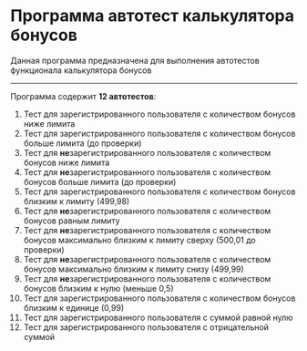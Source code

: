 # Программа автотест калькулятора бонусов

Данная программа предназначена для выполнения автотестов функционала калькулятора бонусов

*******

Программа содержит **12 автотестов**:

1. Тест для зарегистрированного пользователя с количеством бонусов ниже лимита
2. Тест для зарегистрированного пользователя с количеством бонусов больше лимита (до проверки)
3. Тест для **не**зарегистрированного пользователя с количеством бонусов ниже лимита
4. Тест для **не**зарегистрированного пользователя с количеством бонусов больше лимита (до проверки)
5. Тест для зарегистрированного пользователя с количеством бонусов близким к лимиту (499,98)
6. Тест для **не**зарегистрированного пользователя с количеством бонусов равным лимиту
7. Тест для **не**зарегистрированного пользователя с количеством бонусов максимально близким к лимиту сверху (500,01 до проверки)
8. Тест для **не**зарегистрированного пользователя с количеством бонусов максимально близким к лимиту снизу (499,99)
9. Тест для **не**зарегистрированного пользователя с количеством бонусов близким к нулю (меньше 0,5)
10. Тест для зарегистрированного пользователя с количеством бонусов близким к единице (0,99)
11. Тест для зарегистрированного пользователя с суммой равной нулю
12. Тест для зарегистрированного пользователя с отрицательной суммой